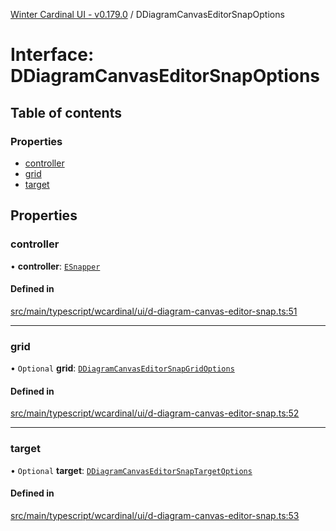 [Winter Cardinal UI - v0.179.0](../index.md) / DDiagramCanvasEditorSnapOptions

# Interface: DDiagramCanvasEditorSnapOptions

## Table of contents

### Properties

- [controller](DDiagramCanvasEditorSnapOptions.md#controller)
- [grid](DDiagramCanvasEditorSnapOptions.md#grid)
- [target](DDiagramCanvasEditorSnapOptions.md#target)

## Properties

### controller

• **controller**: [`ESnapper`](../classes/ESnapper.md)

#### Defined in

[src/main/typescript/wcardinal/ui/d-diagram-canvas-editor-snap.ts:51](https://github.com/winter-cardinal/winter-cardinal-ui/blob/v0.179.0/src/main/typescript/wcardinal/ui/d-diagram-canvas-editor-snap.ts#L51)

___

### grid

• `Optional` **grid**: [`DDiagramCanvasEditorSnapGridOptions`](DDiagramCanvasEditorSnapGridOptions.md)

#### Defined in

[src/main/typescript/wcardinal/ui/d-diagram-canvas-editor-snap.ts:52](https://github.com/winter-cardinal/winter-cardinal-ui/blob/v0.179.0/src/main/typescript/wcardinal/ui/d-diagram-canvas-editor-snap.ts#L52)

___

### target

• `Optional` **target**: [`DDiagramCanvasEditorSnapTargetOptions`](DDiagramCanvasEditorSnapTargetOptions.md)

#### Defined in

[src/main/typescript/wcardinal/ui/d-diagram-canvas-editor-snap.ts:53](https://github.com/winter-cardinal/winter-cardinal-ui/blob/v0.179.0/src/main/typescript/wcardinal/ui/d-diagram-canvas-editor-snap.ts#L53)
